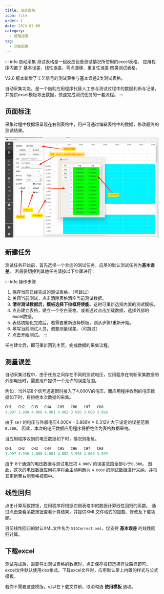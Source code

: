 ```yaml
---
title: 测试表格
icon: file
order: 1
date: 2023-07-09
category:
  - 使用指南
tag:
  - 功能配置
---
```


::: info 自动采集
测试表格是一组反应设备测试情况所使用的excel表格。
应用程序内置了 基本误差、线性误差、零点漂移、重复性误差 四类测试表格。

V2.0 版本新增了工艺信号的测试表格与基本误差2类测试表格。

自动采集功能。是一个借助应用程序代替人工参与测试过程中的数据判断与记录，并提供excel模板导出数据，快速完成测试任务的一套流程。
:::

## 页面标注

采集过程中数据将呈现在右侧表格中，用户可通过编辑表格中的数据，修改最终的测试结果。

![](./assets/excel.png)

## 新建任务

测试任务开始前，首先选择一个合适的测试任务，应用的默认测试任务为**基本误差**。
若需要切换到其他任务请按以下步骤进行：

::: info 操作步骤
1. 保存当前已经完成的测试表格。（可跳过）
2. 关闭当前测试，点击清除表格清空当前测试数据。
3. **清空测试数据后，模板选择下拉框将使能**。这时可重新选择内置的测试模板。
4. 点击建立表格，建立一个空白表格。或者通过点击加载数据，选择外部的excel数据。
5. 表格初始化完成后，若需要重新选择模板，则从步骤1重新开始。
6. 填写当前测试人员，调整测量误差。（可跳过）
7. 点击开始测试。
:::

任务建立后，即可重新回到主页，完成数据的采集流程。

## 测量误差

自动采集过程中，由于任务之间存在不同的测试电压，应用程序在判断采集数据的外部电压时，需要用户提供一个允许的误差范围。

例如：当外部8个信号通道同时接入了4.000V的电压，而应用程序收到的电压数据如下时，将拒绝本次数据的采集。

``` c
CH1   CH2   CH3   CH4   CH5   CH6   CH7   CH8
3.997 3.998 4.000 4.001 4.002 3.996 3.688 3.999
```

由于 `CH7` 的电压与外部电压4.000V - 3.888V = 0.312V 大于设定的误差范围 `0.300`。
因此，本次的电压数据应用程序将拒绝作为表格数据采纳。

当应用程序收到的电压数据如下时，情况则相反。

``` c
CH1   CH2   CH3   CH4   CH5   CH6   CH7   CH8
3.997 3.998 4.000 4.001 4.002 3.996 4.003 3.999
```

由于 8个通道的电压数据与测试电压项 `4.000V` 的误差范围全部小于`0.300`。
因此，这次的电压数据应用程序将会主动判断为 `4.000V` 的测试数据进行采纳。并将其更新至右侧表格视图中。

## 线性回归

点击计算系数按钮，应用程序将根据右侧表格中的数据计算线性回归的系数。
通过点击查看系数按钮查看计算结果，并提供XML文件格式的加载、修改及下载功能。

目前线性回归的默认XML文件名为 `SIGCorrect.xml`，仅支持 **基本误差** 的线性回归计算。

## 下载excel

测试完成后，需要导出测试表格的数据时，点击保存按钮选择存放路径即可。
excel文件默认使用xlsx格式。下载excel文件时，应用默认带上内置的样式与公式模板。

若你不需要这些模版，可以在下载文件前，取消勾选 **使用模板** 选项。
